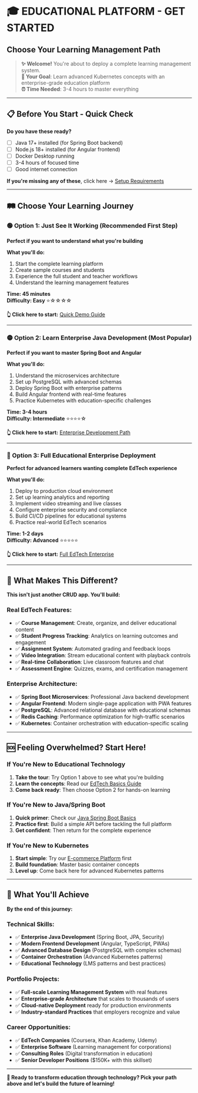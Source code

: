 # 🎓 **EDUCATIONAL PLATFORM - GET STARTED**
## **Choose Your Learning Management Path**

> **✨ Welcome!** You're about to deploy a complete learning management system.  
> **🎯 Your Goal**: Learn advanced Kubernetes concepts with an enterprise-grade education platform  
> **⏰ Time Needed**: 3-4 hours to master everything  

---

## 📋 **Before You Start - Quick Check**

**Do you have these ready?**
- [ ] Java 17+ installed (for Spring Boot backend)
- [ ] Node.js 18+ installed (for Angular frontend)
- [ ] Docker Desktop running
- [ ] 3-4 hours of focused time
- [ ] Good internet connection

**If you're missing any of these**, click here → [Setup Requirements](./docs/setup-requirements.md)

---

## 🛤️ **Choose Your Learning Journey**

### **🟢 Option 1: Just See It Working (Recommended First Step)**
**Perfect if you want to understand what you're building**

**What you'll do:**
1. Start the complete learning platform
2. Create sample courses and students
3. Experience the full student and teacher workflows
4. Understand the learning management features

**Time: 45 minutes**  
**Difficulty: Easy** ⭐☆☆☆☆

**👆 Click here to start:** [Quick Demo Guide](./docs/quick-demo.md)

---

### **🟡 Option 2: Learn Enterprise Java Development (Most Popular)**
**Perfect if you want to master Spring Boot and Angular**

**What you'll do:**
1. Understand the microservices architecture
2. Set up PostgreSQL with advanced schemas
3. Deploy Spring Boot with enterprise patterns
4. Build Angular frontend with real-time features
5. Practice Kubernetes with education-specific challenges

**Time: 3-4 hours**  
**Difficulty: Intermediate** ⭐⭐⭐⭐☆

**👆 Click here to start:** [Enterprise Development Path](./docs/enterprise-development.md)

---

### **🔴 Option 3: Full Educational Enterprise Deployment**
**Perfect for advanced learners wanting complete EdTech experience**

**What you'll do:**
1. Deploy to production cloud environment
2. Set up learning analytics and reporting
3. Implement video streaming and live classes
4. Configure enterprise security and compliance
5. Build CI/CD pipelines for educational systems
6. Practice real-world EdTech scenarios

**Time: 1-2 days**  
**Difficulty: Advanced** ⭐⭐⭐⭐⭐

**👆 Click here to start:** [Full EdTech Enterprise](./docs/edtech-enterprise.md)

---

## 🎯 **What Makes This Different?**

**This isn't just another CRUD app. You'll build:**

### **Real EdTech Features:**
- ✅ **Course Management**: Create, organize, and deliver educational content
- ✅ **Student Progress Tracking**: Analytics on learning outcomes and engagement
- ✅ **Assignment System**: Automated grading and feedback loops
- ✅ **Video Integration**: Stream educational content with playback controls
- ✅ **Real-time Collaboration**: Live classroom features and chat
- ✅ **Assessment Engine**: Quizzes, exams, and certification management

### **Enterprise Architecture:**
- ✅ **Spring Boot Microservices**: Professional Java backend development
- ✅ **Angular Frontend**: Modern single-page application with PWA features
- ✅ **PostgreSQL**: Advanced relational database with educational schemas
- ✅ **Redis Caching**: Performance optimization for high-traffic scenarios
- ✅ **Kubernetes**: Container orchestration with education-specific scaling

---

## 🆘 **Feeling Overwhelmed? Start Here!**

### **If You're New to Educational Technology**
1. **Take the tour**: Try Option 1 above to see what you're building
2. **Learn the concepts**: Read our [EdTech Basics Guide](./docs/edtech-basics.md)
3. **Come back ready**: Then choose Option 2 for hands-on learning

### **If You're New to Java/Spring Boot**
1. **Quick primer**: Check our [Java Spring Boot Basics](./docs/java-basics.md)
2. **Practice first**: Build a simple API before tackling the full platform
3. **Get confident**: Then return for the complete experience

### **If You're New to Kubernetes**
1. **Start simple**: Try our [E-commerce Platform](../ecommerce-app/GET-STARTED.md) first
2. **Build foundation**: Master basic container concepts
3. **Level up**: Come back here for advanced Kubernetes patterns

---

## 🎉 **What You'll Achieve**

**By the end of this journey:**

### **Technical Skills:**
- ✅ **Enterprise Java Development** (Spring Boot, JPA, Security)
- ✅ **Modern Frontend Development** (Angular, TypeScript, PWAs)
- ✅ **Advanced Database Design** (PostgreSQL with complex schemas)
- ✅ **Container Orchestration** (Advanced Kubernetes patterns)
- ✅ **Educational Technology** (LMS patterns and best practices)

### **Portfolio Projects:**
- ✅ **Full-scale Learning Management System** with real features
- ✅ **Enterprise-grade Architecture** that scales to thousands of users
- ✅ **Cloud-native Deployment** ready for production environments
- ✅ **Industry-standard Practices** that employers recognize and value

### **Career Opportunities:**
- ✅ **EdTech Companies** (Coursera, Khan Academy, Udemy)
- ✅ **Enterprise Software** (Learning management for corporations)
- ✅ **Consulting Roles** (Digital transformation in education)
- ✅ **Senior Developer Positions** ($150K+ with this skillset)

---

**🚀 Ready to transform education through technology? Pick your path above and let's build the future of learning!**